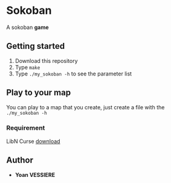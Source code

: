 # Sokoban
A sokoban **game**

## Getting started

1) Download this repository
2) Type ```make```  
3) Type ```./my_sokoban -h``` to see the parameter list

## Play to your map

You can play to a map that you create, just create a file with the ```./my_sokoban -h```

### Requirement

LibN Curse [download](https://pkgs.org/download/libncurses-dev)

## Author

* **Yoan VESSIERE**
